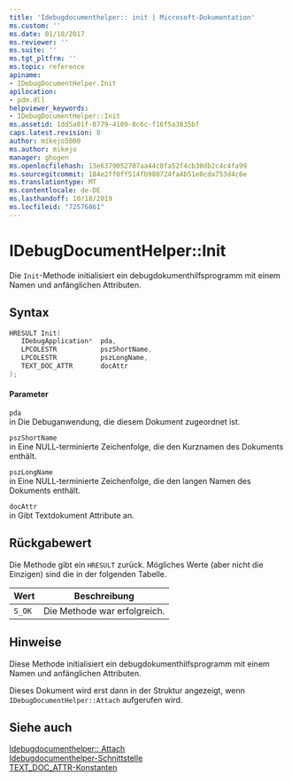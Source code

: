 ```yaml
---
title: 'Idebugdocumenthelper:: init | Microsoft-Dokumentation'
ms.custom: ''
ms.date: 01/18/2017
ms.reviewer: ''
ms.suite: ''
ms.tgt_pltfrm: ''
ms.topic: reference
apiname:
- IDebugDocumentHelper.Init
apilocation:
- pdm.dll
helpviewer_keywords:
- IDebugDocumentHelper::Init
ms.assetid: 1dd5a01f-0779-4109-8c6c-f16f5a3835bf
caps.latest.revision: 8
author: mikejo5000
ms.author: mikejo
manager: ghogen
ms.openlocfilehash: 13e6379052707aa44c0fa52f4cb30db2c4c4fa99
ms.sourcegitcommit: 184e2ff0ff514fb980724fa4b51e0cda753d4c6e
ms.translationtype: MT
ms.contentlocale: de-DE
ms.lasthandoff: 10/18/2019
ms.locfileid: "72576861"
---
```

# <a name="idebugdocumenthelperinit"></a>IDebugDocumentHelper::Init
Die `Init`-Methode initialisiert ein debugdokumenthilfsprogramm mit einem Namen und anfänglichen Attributen.  
  
## <a name="syntax"></a>Syntax  
  
```cpp
HRESULT Init(  
   IDebugApplication*  pda,  
   LPCOLESTR           pszShortName,  
   LPCOLESTR           pszLongName,  
   TEXT_DOC_ATTR       docAttr  
);  
```  
  
#### <a name="parameters"></a>Parameter  
 `pda`  
 in Die Debuganwendung, die diesem Dokument zugeordnet ist.  
  
 `pszShortName`  
 in Eine NULL-terminierte Zeichenfolge, die den Kurznamen des Dokuments enthält.  
  
 `pszLongName`  
 in Eine NULL-terminierte Zeichenfolge, die den langen Namen des Dokuments enthält.  
  
 `docAttr`  
 in Gibt Textdokument Attribute an.  
  
## <a name="return-value"></a>Rückgabewert  
 Die Methode gibt ein `HRESULT` zurück. Mögliches Werte (aber nicht die Einzigen) sind die in der folgenden Tabelle.  
  
|Wert|Beschreibung|  
|-----------|-----------------|  
|`S_OK`|Die Methode war erfolgreich.|  
  
## <a name="remarks"></a>Hinweise  
 Diese Methode initialisiert ein debugdokumenthilfsprogramm mit einem Namen und anfänglichen Attributen.  
  
 Dieses Dokument wird erst dann in der Struktur angezeigt, wenn `IDebugDocumentHelper::Attach` aufgerufen wird.  
  
## <a name="see-also"></a>Siehe auch  
 [Idebugdocumenthelper:: Attach](../../winscript/reference/idebugdocumenthelper-attach.md)    
 [Idebugdocumenthelper-Schnittstelle](../../winscript/reference/idebugdocumenthelper-interface.md)    
 [TEXT_DOC_ATTR-Konstanten](../../winscript/reference/text-doc-attr-constants.md)